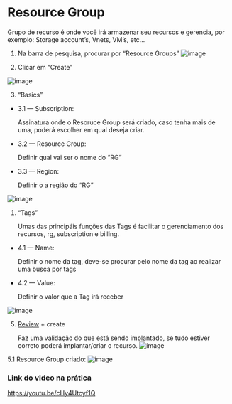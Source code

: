 # Resource Group

 Grupo de recurso é onde você irá armazenar seu recursos e gerencia, por exemplo: Storage account’s, Vnets, VM’s, etc…

1. Na barra de pesquisa, procurar por “Resource Groups”
![image](https://user-images.githubusercontent.com/119356073/220226687-c02c9df4-b451-430d-8f72-2fb873171741.png)

2. Clicar em “Create”

![image](https://user-images.githubusercontent.com/119356073/220226726-0f225136-115f-46fe-bb63-cd950b4f9bb0.png)

3. “Basics”
- 3.1 — Subscription:
    
     Assinatura onde o Resoruce Group será criado, caso tenha mais de uma, poderá escolher em qual deseja criar.
    
- 3.2 — Resource Group:
    
    Definir qual vai ser o nome do “RG”
    
- 3.3 — Region:
    
     Definir o a região do “RG”

![image](https://user-images.githubusercontent.com/119356073/220226773-b9a24671-bbab-488b-b205-8b1e0de9f6fd.png)

1. “Tags” 

    Umas das principáis funções das Tags é facilitar o gerenciamento dos recursos, rg, subscription e billing. 

- 4.1 — Name:
    
    Definir o nome da tag, deve-se procurar pelo nome da tag ao realizar uma busca por tags
    
- 4.2 — Value:
    
    Definir o valor que a Tag irá receber

![image](https://user-images.githubusercontent.com/119356073/220226814-f078f3e7-6875-4604-8421-b632e125cd9d.png)

5. [Review](http://5.Review) + create

    Faz uma validação do que está sendo implantado, se tudo estiver correto poderá implantar/criar o recurso.
![image](https://user-images.githubusercontent.com/119356073/220226887-bdfbb6e9-b49c-4c02-9dc8-760b22bb74e2.png)

5.1 Resource Group criado:
![image](https://user-images.githubusercontent.com/119356073/220226924-10a97ea5-5c49-4261-8dff-972ecc2c391a.png)

### Link do video na prática ###
https://youtu.be/cHy4Utcyf1Q

